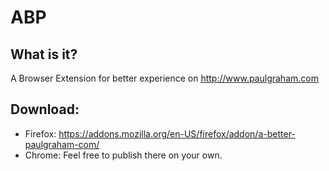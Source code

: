# ABP

## What is it?

A Browser Extension for better experience on http://www.paulgraham.com

## Download: 
- Firefox: https://addons.mozilla.org/en-US/firefox/addon/a-better-paulgraham-com/
- Chrome: Feel free to publish there on your own.


